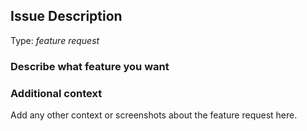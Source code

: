 <!-- Here is for feature requests ONLY! 

If you're looking for help, please check our Dingtalk group and the Gitter room.

Please try to use English to describe your issue, or at least provide a snippet of English translation.
-->

## Issue Description

Type: *feature request*

### Describe what feature you want

### Additional context

Add any other context or screenshots about the feature request here.